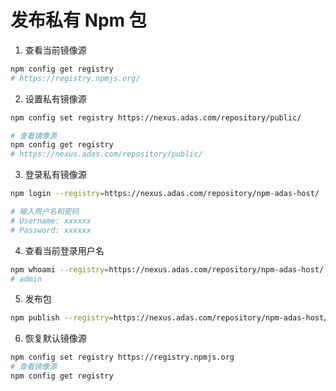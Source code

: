 # 发布私有 Npm 包

1. 查看当前镜像源

```sh
npm config get registry
# https://registry.npmjs.org/
```

2. 设置私有镜像源

```sh
npm config set registry https://nexus.adas.com/repository/public/

# 查看镜像源
npm config get registry
# https://nexus.adas.com/repository/public/
```

3. 登录私有镜像源

```sh
npm login --registry=https://nexus.adas.com/repository/npm-adas-host/

# 输入用户名和密码
# Username: xxxxxx
# Password: xxxxxx
```

4. 查看当前登录用户名

```sh
npm whoami --registry=https://nexus.adas.com/repository/npm-adas-host/
# admin
```

5. 发布包

```sh
npm publish --registry=https://nexus.adas.com/repository/npm-adas-host/
```

6. 恢复默认镜像源

```sh
npm config set registry https://registry.npmjs.org
# 查看镜像源
npm config get registry
```
